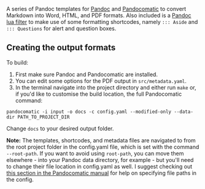 A series of Pandoc templates for [Pandoc](https://pandoc.org/) and [Pandocomatic](https://heerdebeer.org/Software/markdown/pandocomatic/) to convert Markdown into Word, HTML, and PDF formats. Also included is a [Pandoc lua filter](https://pandoc.org/lua-filters.html) to make use of some formatting shortcodes, namely `::: Aside` and `::: Questions` for alert and question boxes.

## Creating the output formats

To build:

1. First make sure Pandoc and Pandocomatic are installed.
2. You can edit some options for the PDF output in `src/metadata.yaml`.
3. In the terminal navigate into the project directory and either run `make` or, if you'd like to customise the build location, the full Pandocomatic command:

```
pandocomatic -i input -o docs -c config.yaml --modified-only --data-dir PATH_TO_PROJECT_DIR
```

Change `docs` to your desired output folder.

**Note:** The templates, shortcodes, and metadata files are navigated to from the root project folder in the config.yaml file, which is set with the command `--root-path`. If you want to avoid using `root-path`, you can move them elsewhere - into your Pandoc data directory, for example - but you'll need to change their file location in config.yaml as well. I suggest checking out [this section in the Pandocomatic manual](https://heerdebeer.org/Software/markdown/pandocomatic/#specifying-paths) for help on specifying file paths in the config.